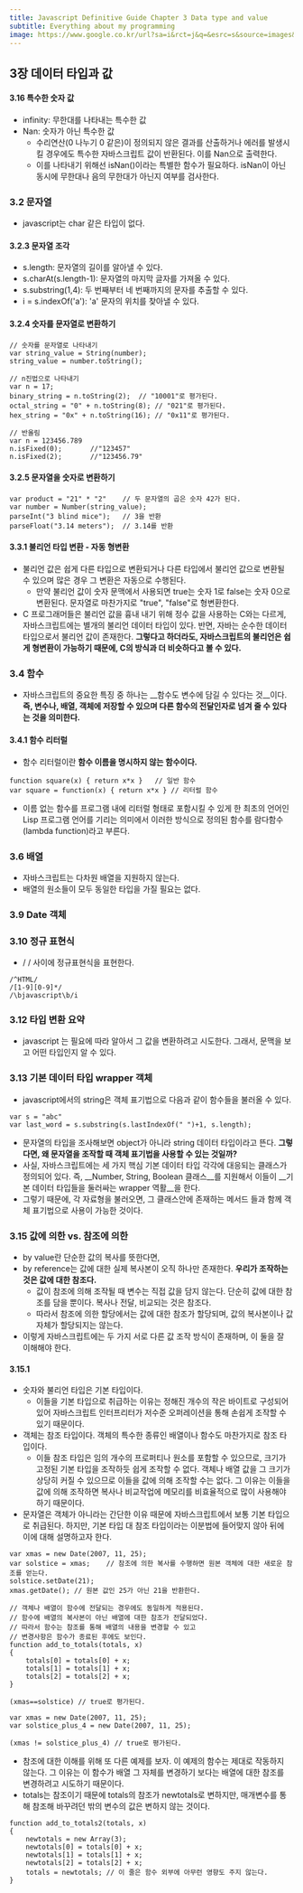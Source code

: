 ```yaml
---
title: Javascript Definitive Guide Chapter 3 Data type and value
subtitle: Everything about my programming
image: https://www.google.co.kr/url?sa=i&rct=j&q=&esrc=s&source=images&cd=&cad=rja&uact=8&ved=0ahUKEwjyt7Wr7KLVAhVCoZQKHZibCiwQjRwIBw&url=http%3A%2F%2Fwww.aladin.co.kr%2Fshop%2Fwproduct.aspx%3FItemId%3D2146920&psig=AFQjCNED3TwOK8GNu1hhkruz-stJqF76Cg&ust=1501017567487045
---
```


## 3장 데이터 타입과 값
#### 3.16 특수한 숫자 값
* infinity: 무한대를 나타내는 특수한 값
* Nan: 숫자가 아닌 특수한 값
	* 수리연산(0 나누기 0 같은)이 정의되지 않은 결과를 산출하거나 에러를 발생시킬 경우에도 특수한 자바스크립트 값이 반환된다. 이를 Nan으로 출력한다.
	* 이를 나타내기 위해선 isNan()이라는 특별한 함수가 필요하다. isNan이 아닌 동시에 무한대나 음의 무한대가 아닌지 여부를 검사한다.

### 3.2 문자열
* javascript는 char 같은 타입이 없다.

#### 3.2.3 문자열 조각
* s.length: 문자열의 길이를 알아낼 수 있다.
* s.charAt(s.length-1): 문자열의 마지막 글자를 가져올 수 있다.
* s.substring(1,4): 두 번째부터 네 번째까지의 문자를 추출할 수 있다.
* i = s.indexOf('a'): 'a' 문자의 위치를 찾아낼 수 있다.

#### 3.2.4 숫자를 문자열로 변환하기
~~~
// 숫자를 문자열로 나타내기
var string_value = String(number);
string_value = number.toString();

// n진법으로 나타내기
var n = 17;
binary_string = n.toString(2);	// "10001"로 평가된다.
octal_string = "0" + n.toString(8);	// "021"로 평가된다.
hex_string = "0x" + n.toString(16);	// "0x11"로 평가된다.

// 반올림
var n = 123456.789
n.isFixed(0);		//"123457"
n.isFixed(2);		//"123456.79"
~~~

#### 3.2.5 문자열을 숫자로 변환하기
~~~
var product = "21" * "2"	// 두 문자열의 곱은 숫자 42가 된다.
var number = Number(string_value);
parseInt("3 blind mice");	// 3을 반환
parseFloat("3.14 meters");	// 3.14를 반환
~~~

#### 3.3.1 불리언 타입 변환 - 자동 형변환
* 불리언 값은 쉽게 다른 타입으로 변환되거나 다른 타입에서 불리언 값으로 변환될 수 있으며 많은 경우 그 변환은 자동으로 수행된다.
	* 만약 불리언 값이 숫자 문맥에서 사용되면 true는 숫자 1로 false는 숫자 0으로 변환된다. 문자열로 마찬가지로 "true", "false"로 형변환한다.
* C 프로그래머들은 불리언 값을 흉내 내기 위해 정수 값을 사용하는 C와는 다르게, 자바스크립트에는 별개의 불리언 데이터 타입이 있다. 반면, 자바는 순수한 데이터 타입으로서 불리언 값이 존재한다.  __그렇다고 하더라도, 자바스크립트의 불리언은 쉽게 형변환이 가능하기 때문에, C의 방식과 더 비슷하다고 볼 수 있다.__

### 3.4 함수
* 자바스크립트의 중요한 특징 중 하나는 __함수도 변수에 담길 수 있다는 것__이다. __즉, 변수나, 배열, 객체에 저장할 수 있으며 다른 함수의 전달인자로 넘겨 줄 수 있다는 것을 의미한다.__

#### 3.4.1 함수 리터럴
* 함수 리터럴이란 __함수 이름을 명시하지 않는 함수이다.__

~~~
function square(x) { return x*x }	// 일반 함수
var square = function(x) { return x*x }	// 리터럴 함수
~~~
* 이름 없는 함수를 프로그램 내에 리터럴 형태로 포함시킬 수 있게 한 최초의 언어인 Lisp 프로그램 언어를 기리는 의미에서 이러한 방식으로 정의된 함수를 람다함수(lambda function)라고 부른다.

### 3.6 배열
* 자바스크립트는 다차원 배열을 지원하지 않는다.
* 배열의 원소들이 모두 동일한 타입을 가질 필요는 없다.

### 3.9 Date 객체

### 3.10 정규 표현식
* /	/ 사이에 정규표현식을 표현한다.

~~~
/^HTML/
/[1-9][0-9]*/
/\bjavascript\b/i
~~~

### 3.12 타입 변환 요약
* javascript 는 필요에 따라 알아서 그 값을 변환하려고 시도한다. 그래서, 문맥을 보고 어떤 타입인지 알 수 있다.

### 3.13 기본 데이터 타입 wrapper 객체
* javascript에서의 string은 객체 표기법으로 다음과 같이 함수들을 불러올 수 있다.

~~~
var s = "abc"
var last_word = s.substring(s.lastIndexOf(" ")+1, s.length);
~~~
* 문자열의 타입을 조사해보면 object가 아니라 string 데이터 타입이라고 뜬다. __그렇다면, 왜 문자열을 조작할 때 객체 표기법을 사용할 수 있는 것일까?__
* 사실, 자바스크립트에는 세 가지 핵심 기본 데이터 타입 각각에 대응되는 클래스가 정의되어 있다. 즉, __Number, String, Boolean 클래스__를 지원해서 이들이 __기본 데이터 타입들을 둘러싸는 wrapper 역활__을 한다.
* 그렇기 때문에, 각 자료형을 불러오면, 그 클래스안에 존재하는 메서드 들과 함께 객체 표기법으로 사용이 가능한 것이다.

### 3.15 값에 의한 vs. 참조에 의한
* by value란 단순한 값의 복사를 뜻한다면,
* by reference는 값에 대한 실제 복사본이 오직 하나만 존재한다. __우리가 조작하는 것은 값에 대한 참조다.__
	* 값이 참조에 의해 조작될 때 변수는 직접 값을 담지 않는다. 단순히 값에 대한 참조를 담을 뿐이다. 복사나 전달, 비교되는 것은 참조다.
	*  따라서 참조에 의한 할당에서는 값에 대한 참조가 할당되며, 값의 복사본이나 값 자체가 할당되지는 않는다.
* 이렇게 자바스크립트에는 두 가지 서로 다른 값 조작 방식이 존재하며, 이 둘을 잘 이해해야 한다. 

#### 3.15.1
* 숫자와 불리언 타입은 기본 타입이다.
	* 이들을 기본 타입으로 취급하는 이유는 정해진 개수의 작은 바이트로 구성되어 있어 자바스크립트 인터프리터가 저수준 오퍼레이션을 통해 손쉽게 조작할 수 있기 때문이다.
* 객체는 참조 타입이다. 객체의 특수한 종류인 배열이나 함수도 마찬가지로 참조 타입이다.
	* 이들 참조 타입은 임의 개수의 프로퍼티나 원소를 포함할 수 있으므로, 크기가 고정된 기본 타입을 조작하듯 쉽게 조작할 수 없다. 객체나 배열 값을 그 크기가 상당히 커질 수 있으므로 이들을 값에 의해 조작할 수는 없다. 그 이유는 이들을 값에 의해 조작하면 복사나 비교작업에 메모리를 비효율적으로 많이 사용해야 하기 때문이다.
* 문자열은 객체가 아니라는 간단한 이유 때문에 자바스크립트에서 보통 기본 타입으로 취급된다. 하지만, 기본 타입 대 참조 타입이라는 이분법에 들어맞지 않아 뒤에 이에 대해 설명하고자 한다.

~~~
var xmas = new Date(2007, 11, 25);
var solstice = xmas;	// 참조에 의한 복사를 수행하면 원본 객체에 대한 새로운 참조를 얻는다.
solstice.setDate(21);
xmas.getDate();	// 원본 값인 25가 아닌 21을 반환한다.

// 객체나 배열이 함수에 전달되는 경우에도 동일하게 적용된다.
// 함수에 배열의 복사본이 아닌 배열에 대한 참조가 전달되었다.
// 따라서 함수는 참조를 통해 배열의 내용을 변경할 수 있고
// 변경사항은 함수가 종료된 후에도 보인다.
function add_to_totals(totals, x)
{
	totals[0] = totals[0] + x;
	totals[1] = totals[1] + x;
	totals[2] = totals[2] + x;
}

(xmas==solstice) // true로 평가된다.

var xmas = new Date(2007, 11, 25);
var solstice_plus_4 = new Date(2007, 11, 25);

(xmas != solstice_plus_4) // true로 평가된다.
~~~

* 참조에 대한 이해를 위해 또 다른 예제를 보자. 이 예제의 함수는 제대로 작동하지 않는다. 그 이유는 이 함수가 배열 그 자체를 변경하기 보다는 배열에 대한 참조를 변경하려고 시도하기 때문이다.
* totals는 참조이기 때문에 totals의 참조가 newtotals로 변하지만, 매개변수를 통해 참조해 바꾸려던 밖의 변수의 값은 변하지 않는 것이다.

~~~
function add_to_totals2(totals, x)
{
	newtotals = new Array(3);
	newtotals[0] = totals[0] + x;
	newtotals[1] = totals[1] + x;
	newtotals[2] = totals[2] + x;
	totals = newtotals; // 이 줄은 함수 외부에 아무런 영향도 주지 않는다.
}
~~~
